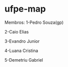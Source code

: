 # ufpe-map

Membros:
1-Pedro Souza(gp)

2-Caio Elias

3-Evandro Junior

4-Luana Cristina

5-Demetriu Gabriel
